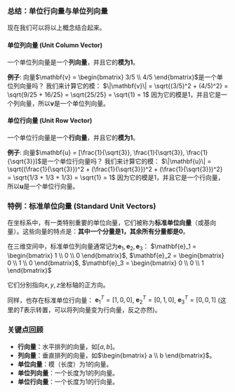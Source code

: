 
### 总结：单位行向量与单位列向量

现在我们可以将以上概念结合起来。

#### **单位列向量 (Unit Column Vector)**
一个单位列向量是一个**列向量**，并且它的**模为1**。

**例子**:
向量$\mathbf{v} = \begin{bmatrix} 3/5 \\ 4/5 \end{bmatrix}$是一个单位列向量吗？
我们来计算它的模：
$\|\mathbf{v}\| = \sqrt{(3/5)^2 + (4/5)^2} = \sqrt{9/25 + 16/25} = \sqrt{25/25} = \sqrt{1} = 1$
因为它的模是1，并且它是一个列向量，所以$\mathbf{v}$是一个单位列向量。

#### **单位行向量 (Unit Row Vector)**
一个单位行向量是一个**行向量**，并且它的**模为1**。

**例子**:
向量$\mathbf{u} = [\frac{1}{\sqrt{3}}, \frac{1}{\sqrt{3}}, \frac{1}{\sqrt{3}}]$是一个单位行向量吗？
我们来计算它的模：
$\|\mathbf{u}\| = \sqrt{(\frac{1}{\sqrt{3}})^2 + (\frac{1}{\sqrt{3}})^2 + (\frac{1}{\sqrt{3}})^2} = \sqrt{1/3 + 1/3 + 1/3} = \sqrt{1} = 1$
因为它的模是1，并且它是一个行向量，所以$\mathbf{u}$是一个单位行向量。

### 特例：标准单位向量 (Standard Unit Vectors)

在坐标系中，有一类特别重要的单位向量，它们被称为**标准单位向量**（或基向量）。这些向量的特点是：**其中一个分量是1，其余所有分量都是0**。

在三维空间中，标准单位列向量通常记为$\mathbf{e}_1, \mathbf{e}_2, \mathbf{e}_3$：
$\mathbf{e}_1 = \begin{bmatrix} 1 \\ 0 \\ 0 \end{bmatrix}$, $\mathbf{e}_2 = \begin{bmatrix} 0 \\ 1 \\ 0 \end{bmatrix}$, $\mathbf{e}_3 = \begin{bmatrix} 0 \\ 0 \\ 1 \end{bmatrix}$

它们分别指向$x, y, z$坐标轴的正方向。

同样，也存在标准单位行向量：
$\mathbf{e}_1^T = [1, 0, 0]$, $\mathbf{e}_2^T = [0, 1, 0]$, $\mathbf{e}_3^T = [0, 0, 1]$
(这里的$T$表示转置，可以将列向量变为行向量，反之亦然)。

### 关键点回顾

*   **行向量**：水平排列的向量，如$[a,b]$。
*   **列向量**：垂直排列的向量，如$\begin{bmatrix} a \\ b \end{bmatrix}$。
*   **单位向量**：模（长度）为1的向量。
*   **单位列向量**：一个长度为1的列向量。
*   **单位行向量**：一个长度为1的行向量。